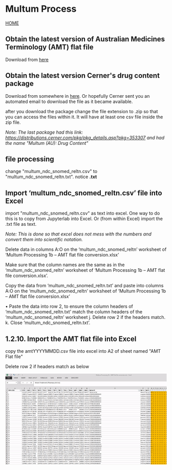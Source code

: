 # Multum Process
[HOME](index.md)

##  Obtain the latest version of Australian Medicines Terminology (AMT) flat file
Download from [here](https://www.healthterminologies.gov.au/access/other/)

##  Obtain the latest version Cerner's drug content package
Download from somewhere in [here](https://distributions.cerner.com/package-dashboard.asp). Or hopefully Cerner sent you an automated email to download the file as it became available.

after you download the package change the file extension to .zip so that you can access the files within it. It will have at least one csv file inside the zip file.

*Note: The last package had this link: https://distributions.cerner.com/pkg/pkg_details.asp?pkg=353307
and had the name "Multum (AU): Drug Content"*

## file processing

change "multum_ndc_snomed_reltn.csv" to "multum_ndc_snomed_reltn.txt". notice **.txt**

## Import ‘multum_ndc_snomed_reltn.csv’ file into Excel
import "multum_ndc_snomed_reltn.csv" as text into excel. One way to do this is to copy from Jupyterlab into Excel. Or (from within Excel) import the .txt file as text.

*Note: This is done so that excel does not mess with the numbers and convert them into scientific notation.*

Delete data in columns A:O on the ‘multum_ndc_snomed_reltn’ worksheet of ‘Multum Processing 1b – AMT flat file conversion.xlsx’

Make sure that the column names are the same as in the ‘multum_ndc_snomed_reltn’ worksheet of ‘Multum Processing 1b – AMT flat file conversion.xlsx’.

Copy the data from ‘multum_ndc_snomed_reltn.txt’ and paste into columns A:O on the ‘multum_ndc_snomed_reltn’ worksheet of ‘Multum Processing 1b – AMT flat file conversion.xlsx’



•	Paste the data into row 2, to ensure the column headers of ‘multum_ndc_snomed_reltn.txt’ match the column headers of the ‘multum_ndc_snomed_reltn’ worksheet 
j.	Delete row 2 if the headers match.
k.	Close ‘multum_ndc_snomed_reltn.txt’.


## 1.2.10.	Import the AMT flat file into Excel

copy the amtYYYYMMDD.csv file into excel into A2 of sheet named "AMT Flat file"

Delete row 2 if headers match as below

![Farmers Market Finder - Animated gif demo](delete-second-row.gif)


